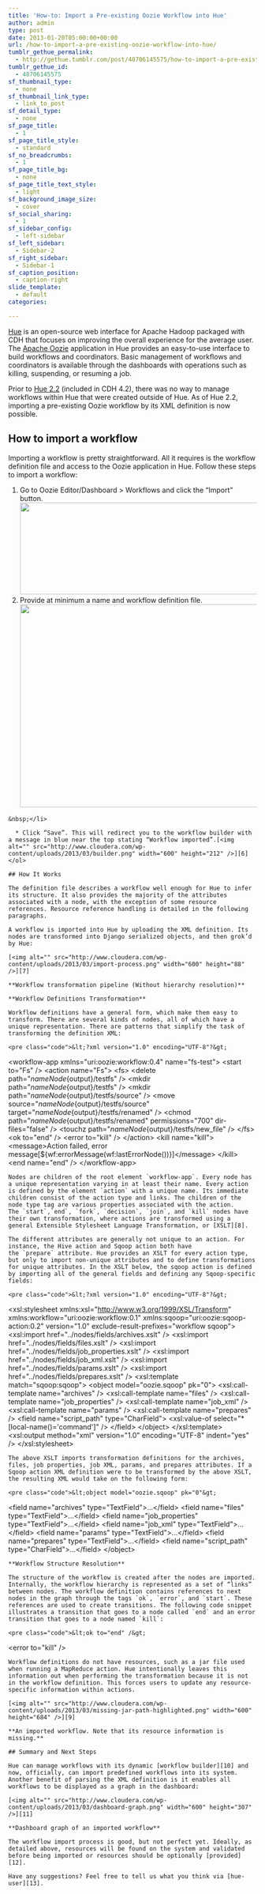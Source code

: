 ```yaml
---
title: 'How-to: Import a Pre-existing Oozie Workflow into Hue'
author: admin
type: post
date: 2013-01-20T05:00:00+00:00
url: /how-to-import-a-pre-existing-oozie-workflow-into-hue/
tumblr_gethue_permalink:
  - http://gethue.tumblr.com/post/48706145575/how-to-import-a-pre-existing-oozie-workflow-into-hue
tumblr_gethue_id:
  - 48706145575
sf_thumbnail_type:
  - none
sf_thumbnail_link_type:
  - link_to_post
sf_detail_type:
  - none
sf_page_title:
  - 1
sf_page_title_style:
  - standard
sf_no_breadcrumbs:
  - 1
sf_page_title_bg:
  - none
sf_page_title_text_style:
  - light
sf_background_image_size:
  - cover
sf_social_sharing:
  - 1
sf_sidebar_config:
  - left-sidebar
sf_left_sidebar:
  - Sidebar-2
sf_right_sidebar:
  - Sidebar-1
sf_caption_position:
  - caption-right
slide_template:
  - default
categories:

---
```

[Hue][1] is an open-source web interface for Apache Hadoop packaged with CDH that focuses on improving the overall experience for the average user. The [Apache Oozie][2] application in Hue provides an easy-to-use interface to build workflows and coordinators. Basic management of workflows and coordinators is available through the dashboards with operations such as killing, suspending, or resuming a job.

Prior to [Hue 2.2][3] (included in CDH 4.2), there was no way to manage workflows within Hue that were created outside of Hue. As of Hue 2.2, importing a pre-existing Oozie workflow by its XML definition is now possible.

## **How to import a workflow**

Importing a workflow is pretty straightforward. All it requires is the workflow definition file and access to the Oozie application in Hue. Follow these steps to import a workflow:

  1. Go to Oozie Editor/Dashboard > Workflows and click the “Import” button.[<img alt="" src="http://www.cloudera.com/wp-content/uploads/2013/03/oozie-workflow-editor-import.png" width="600" height="186" />][4]
  2. Provide at minimum a name and workflow definition file.&nbsp;
    [<img alt="" src="http://www.cloudera.com/wp-content/uploads/2013/03/oozie-import-workflow-upload-definition.png" width="600" height="411" />][5]

    &nbsp;</li>

      * Click “Save”. This will redirect you to the workflow builder with a message in blue near the top stating “Workflow imported”.[<img alt="" src="http://www.cloudera.com/wp-content/uploads/2013/03/builder.png" width="600" height="212" />][6]</ol>

    ## How It Works

    The definition file describes a workflow well enough for Hue to infer its structure. It also provides the majority of the attributes associated with a node, with the exception of some resource references. Resource reference handling is detailed in the following paragraphs.

    A workflow is imported into Hue by uploading the XML definition. Its nodes are transformed into Django serialized objects, and then grok’d by Hue:

    [<img alt="" src="http://www.cloudera.com/wp-content/uploads/2013/03/import-process.png" width="600" height="88" />][7]

    **Workflow transformation pipeline (Without hierarchy resolution)**

    **Workflow Definitions Transformation**

    Workflow definitions have a general form, which make them easy to transform. There are several kinds of nodes, all of which have a unique representation. There are patterns that simplify the task of transforming the definition XML:

    <pre class="code">&lt;?xml version="1.0" encoding="UTF-8"?&gt;
&lt;workflow-app xmlns="uri:oozie:workflow:0.4" name="fs-test"&gt;
  &lt;start to="Fs" /&gt;
  &lt;action name="Fs"&gt;
    &lt;fs&gt;
      &lt;delete path="${nameNode}${output}/testfs" /&gt;
      &lt;mkdir path="${nameNode}${output}/testfs" /&gt;
      &lt;mkdir path="${nameNode}${output}/testfs/source" /&gt;
      &lt;move source="${nameNode}${output}/testfs/source" target="${nameNode}${output}/testfs/renamed" /&gt;
      &lt;chmod path="${nameNode}${output}/testfs/renamed" permissions="700" dir-files="false" /&gt;
      &lt;touchz path="${nameNode}${output}/testfs/new_file" /&gt;
    &lt;/fs&gt;
    &lt;ok to="end" /&gt;
    &lt;error to="kill" /&gt;
  &lt;/action&gt;
  &lt;kill name="kill"&gt;
    &lt;message&gt;Action failed, error message[${wf:errorMessage(wf:lastErrorNode())}]&lt;/message&gt;
  &lt;/kill&gt;
  &lt;end name="end" /&gt;
&lt;/workflow-app&gt;</pre>

    Nodes are children of the root element `workflow-app`. Every node has a unique representation varying in at least their name. Every action is defined by the element `action` with a unique name. Its immediate children consist of the action type and links. The children of the node type tag are various properties associated with the action. The `start`,`end`, `fork`, `decision`, `join`, and `kill` nodes have their own transformation, where actions are transformed using a general Extensible Stylesheet Language Transformation, or [XSLT][8].

    The different attributes are generally not unique to an action. For instance, the Hive action and Sqoop action both have the `prepare` attribute. Hue provides an XSLT for every action type, but only to import non-unique attributes and to define transformations for unique attributes. In the XSLT below, the sqoop action is defined by importing all of the general fields and defining any Sqoop-specific fields:

    <pre class="code">&lt;?xml version="1.0" encoding="UTF-8"?&gt;
&lt;xsl:stylesheet xmlns:xsl="http://www.w3.org/1999/XSL/Transform" xmlns:workflow="uri:oozie:workflow:0.1" xmlns:sqoop="uri:oozie:sqoop-action:0.2" version="1.0" exclude-result-prefixes="workflow sqoop"&gt;
  &lt;xsl:import href="../nodes/fields/archives.xslt" /&gt;
  &lt;xsl:import href="../nodes/fields/files.xslt" /&gt;
  &lt;xsl:import href="../nodes/fields/job_properties.xslt" /&gt;
  &lt;xsl:import href="../nodes/fields/job_xml.xslt" /&gt;
  &lt;xsl:import href="../nodes/fields/params.xslt" /&gt;
  &lt;xsl:import href="../nodes/fields/prepares.xslt" /&gt;
  &lt;xsl:template match="sqoop:sqoop"&gt;
    &lt;object model="oozie.sqoop" pk="0"&gt;
      &lt;xsl:call-template name="archives" /&gt;
      &lt;xsl:call-template name="files" /&gt;
      &lt;xsl:call-template name="job_properties" /&gt;
      &lt;xsl:call-template name="job_xml" /&gt;
      &lt;xsl:call-template name="params" /&gt;
      &lt;xsl:call-template name="prepares" /&gt;
      &lt;field name="script_path" type="CharField"&gt;
        &lt;xsl:value-of select="*[local-name()='command']" /&gt;
      &lt;/field&gt;
    &lt;/object&gt;
  &lt;/xsl:template&gt;
  &lt;xsl:output method="xml" version="1.0" encoding="UTF-8" indent="yes" /&gt;
&lt;/xsl:stylesheet&gt;</pre>

    The above XSLT imports transformation definitions for the archives, files, job properties, job XML, params, and prepares attributes. If a Sqoop action XML definition were to be transformed by the above XSLT, the resulting XML would take on the following form:

    <pre class="code">&lt;object model="oozie.sqoop" pk="0"&gt;
  &lt;field name="archives" type="TextField"&gt;...&lt;/field&gt;
  &lt;field name="files" type="TextField"&gt;...&lt;/field&gt;
  &lt;field name="job_properties" type="TextField"&gt;...&lt;/field&gt;
  &lt;field name="job_xml" type="TextField"&gt;...&lt;/field&gt;
  &lt;field name="params" type="TextField"&gt;...&lt;/field&gt;
  &lt;field name="prepares" type="TextField"&gt;...&lt;/field&gt;
  &lt;field name="script_path" type="CharField"&gt;...&lt;/field&gt;
&lt;/object&gt;</pre>

    **Workflow Structure Resolution**

    The structure of the workflow is created after the nodes are imported. Internally, the workflow hierarchy is represented as a set of “links” between nodes. The workflow definition contains references to next nodes in the graph through the tags `ok`, `error`, and `start`. These references are used to create transitions. The following code snippet illustrates a transition that goes to a node called `end` and an error transition that goes to a node named `kill`:

    <pre class="code">&lt;ok to="end" /&gt;
&lt;error to="kill" /&gt;</pre>

    Workflow definitions do not have resources, such as a jar file used when running a MapReduce action. Hue intentionally leaves this information out when performing the transformation because it is not in the workflow definition. This forces users to update any resource-specific information within actions.

    [<img alt="" src="http://www.cloudera.com/wp-content/uploads/2013/03/missing-jar-path-highlighted.png" width="600" height="684" />][9]

    **An imported workflow. Note that its resource information is missing.**

    ## Summary and Next Steps

    Hue can manage workflows with its dynamic [workflow builder][10] and now, officially, can import predefined workflows into its system. Another benefit of parsing the XML definition is it enables all workflows to be displayed as a graph in the dashboard:

    [<img alt="" src="http://www.cloudera.com/wp-content/uploads/2013/03/dashboard-graph.png" width="600" height="307" />][11]

    **Dashboard graph of an imported workflow**

    The workflow import process is good, but not perfect yet. Ideally, as detailed above, resources will be found on the system and validated before being imported or resources should be optionally [provided][12].

    Have any suggestions? Feel free to tell us what you think via [hue-user][13].

 [1]: https://gethue.com
 [2]: http://oozie.apache.org/
 [3]: http://blog.cloudera.com/blog/2013/03/whats-new-in-hue-2-2/
 [4]: http://www.cloudera.com/wp-content/uploads/2013/03/oozie-workflow-editor-import.png
 [5]: http://www.cloudera.com/wp-content/uploads/2013/03/oozie-import-workflow-upload-definition.png
 [6]: http://www.cloudera.com/wp-content/uploads/2013/03/builder.png
 [7]: http://www.cloudera.com/wp-content/uploads/2013/03/import-process.png
 [8]: http://www.w3.org/TR/xslt
 [9]: http://www.cloudera.com/wp-content/uploads/2013/03/missing-jar-path-highlighted.png
 [10]: http://blog.cloudera.com/blog/2013/01/dynamic-workflow-builder-in-hue/
 [11]: http://www.cloudera.com/wp-content/uploads/2013/03/dashboard-graph.png
 [12]: https://issues.cloudera.org/browse/HUE-1001
 [13]: https://groups.google.com/a/cloudera.org/forum/?fromgroups#!forum/hue-user

